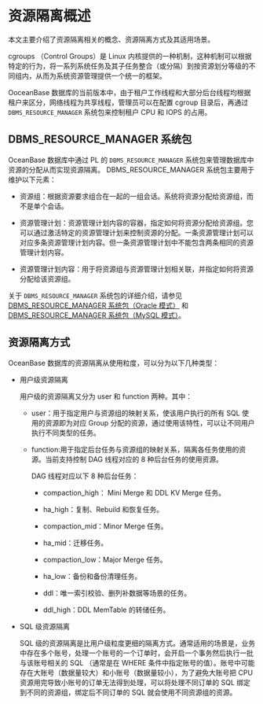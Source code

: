 # 资源隔离概述

本文主要介绍了资源隔离相关的概念、资源隔离方式及其适用场景。

cgroups （Control Groups）是 Linux 内核提供的一种机制，这种机制可以根据特定的行为，将一系列系统任务及其子任务整合（或分隔）到按资源划分等级的不同组内，从而为系统资源管理提供一个统一的框架。

OoceanBase 数据库的当前版本中，由于租户工作线程和大部分后台线程均根据租户来区分，网络线程为共享线程，管理员可以在配置 cgroup 目录后，再通过 `DBMS_RESOURCE_MANAGER` 系统包来控制租户 CPU 和 IOPS 的占用。

## DBMS_RESOURCE_MANAGER 系统包

OceanBase 数据库中通过 PL 的 `DBMS_RESOURCE_MANAGER` 系统包来管理数据库中资源的分配从而实现资源隔离。 DBMS_RESOURCE_MANAGER 系统包主要用于维护以下元素：

* 资源组：根据资源要求组合在一起的一组会话。系统将资源分配给资源组，而不是单个会话。

* 资源管理计划：资源管理计划内容的容器，指定如何将资源分配给资源组。您可以通过激活特定的资源管理计划来控制资源的分配。一条资源管理计划可以对应多条资源管理计划内容。但一条资源管理计划中不能包含两条相同的资源管理计划内容。

* 资源管理计划内容：用于将资源组与资源管理计划相关联，并指定如何将资源分配给该资源组。

关于 `DBMS_RESOURCE_MANAGER` 系统包的详细介绍，请参见 [DBMS_RESOURCE_MANAGER 系统包（Oracle 模式）](../../../4.development-reference/7.pl-reference/3.pl-oracle/12.pl-system-package/14.DBMS_RESOURCE_MANAGER/1.dbms_resource_manager-overview.md) 和 [DBMS_RESOURCE_MANAGER 系统包（MySQL 模式）](../../../../3.development-guide/6.pl-reference/2.pl-mysql/10.pl-system-package/1.DBMS_RESOURCE_MANAGER/1.dbms_resource_manager-overview.md)。

## 资源隔离方式

OceanBase 数据库的资源隔离从使用粒度，可以分为以下几种类型：

* 用户级资源隔离

  用户级的资源隔离又分为 user 和 function 两种。其中：

  * user：用于指定用户与资源组的映射关系，使该用户执行的所有 SQL 使用的资源即为对应 Group 分配的资源，通过使用该特性，可以让不同用户执行不同类型的任务。

  * function:用于指定后台任务与资源组的映射关系，隔离各任务使用的资源。当前支持控制 DAG 线程对应的 8 种后台任务的使用资源。

    DAG 线程对应以下 8 种后台任务：
    
    * compaction_high： Mini Merge 和 DDL KV Merge 任务。

    * ha_high：复制、Rebuild 和恢复任务。

    * compaction_mid：Minor Merge 任务。

    * ha_mid：迁移任务。

    * compaction_low：Major Merge 任务。

    * ha_low：备份和备份清理任务。

    * ddl：唯一索引校验、删列补数据等场景的任务。

    * ddl_high：DDL MemTable 的转储任务。

* SQL 级资源隔离

  SQL 级的资源隔离是比用户级粒度更细的隔离方式。通常适用的场景是，业务中存在多个账号，处理一个账号的一个订单时，会开启一个事务然后执行一批与该账号相关的 SQL （通常是在 WHERE 条件中指定账号的值）。账号中可能存在大账号（数据量较大）和小账号（数据量较小），为了避免大账号把 CPU 资源用完导致小账号的订单无法得到处理，可以将处理不同订单的 SQL 绑定到不同的资源组，绑定后不同订单的 SQL 就会使用不同资源组的资源。
